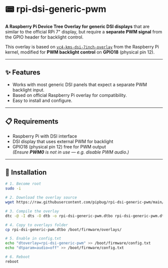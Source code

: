 # 📟 rpi-dsi-generic-pwm

**A Raspberry Pi Device Tree Overlay for generic DSI displays** that are similar to the official RPi 7" display, but require a **separate PWM signal** from the GPIO header for backlight control.

This overlay is based on [`vc4-kms-dsi-7inch-overlay`](https://github.com/raspberrypi/linux) from the Raspberry Pi kernel, modified for **PWM backlight control** on **GPIO18** (physical pin 12).

---

## ✨ Features
- Works with most generic DSI panels that expect a separate PWM backlight input.
- Based on official Raspberry Pi overlay for compatibility.
- Easy to install and configure.

---

## 📋 Requirements
- Raspberry Pi with DSI interface
- DSI display that uses external PWM for backlight
- GPIO18 (physical pin 12) free for PWM output  
  _(Ensure **PWM0** is not in use — e.g. disable PWM audio.)_

---

## 🚀 Installation

```bash
# 1. Become root
sudo -i

# 2. Download the overlay source
wget https://raw.githubusercontent.com/pipbug/rpi-dsi-generic-pwm/main/rpi-dsi-generic-pwm.dts

# 3. Compile the overlay
dtc -@ -I dts -O dtb -o rpi-dsi-generic-pwm.dtbo rpi-dsi-generic-pwm.dts

# 4. Copy to overlays folder
cp rpi-dsi-generic-pwm.dtbo /boot/firmware/overlays/

# 5. Enable in config.txt
echo "dtoverlay=rpi-dsi-generic-pwm" >> /boot/firmware/config.txt
echo "dtparam=audio=off" >> /boot/firmware/config.txt

# 6. Reboot
reboot
